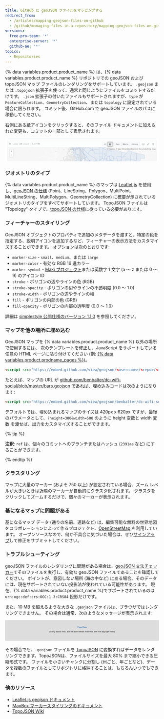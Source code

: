 ```yaml
---
title: GitHub に geoJSON ファイルをマッピングする
redirect_from:
  - /articles/mapping-geojson-files-on-github
  - /github/managing-files-in-a-repository/mapping-geojson-files-on-github
versions:
  free-pro-team: '*'
  enterprise-server: '*'
  github-ae: '*'
topics:
  - Repositories
---
```

{% data variables.product.product_name %} は、{% data variables.product.product_name %} リポジトリでの geoJSON および topoJSON マップ ファイルのレンダリングをサポートしています。 `.geojson` または `.topojson` 拡張子を使って、通常と同じようにファイルをコミットするだけです。 `.json` 拡張子の付いたファイルもサポートされますが、`type` が `FeatureCollection`、`GeometryCollection`、または `topology` に設定されている場合に限られます。 コミット後、GitHub.com で geoJSON ファイルのパスに移動してください。

右側にある紙アイコンをクリックすると、そのファイル ドキュメントに加えられた変更も、コミットの一部として表示されます。

![ソースとレンダリングの切り替えのスクリーンショット](/assets/images/help/repository/source-render-toggle-geojson.png)

### ジオメトリのタイプ

{% data variables.product.product_name %} のマップは [Leaflet.js](http://leafletjs.com) を使用し、[geoJSON の仕様](http://www.geojson.org/geojson-spec.html) (Point、LineString、Polygon、MultiPoint、MultiLineString、MultiPolygon、GeometryCollection) に概要が示されているジオメトリのタイプをすべてサポートしています。 TopoJSON ファイルは "Topology" タイプで、[topoJSON の仕様](https://github.com/mbostock/topojson/wiki/Specification)に従っている必要があります。

### フィーチャーのスタイリング

GeoJSON オブジェクトのプロパティで追加のメタデータを渡すと、特定の色を指定する、説明アイコンを追加するなど、フィーチャーの表示方法をカスタマイズすることができます。 オプションは次のとおりです:

* `marker-size` - `small`、`medium`、または `large`
* `marker-color` - 有効な RGB 16 進カラー
* `marker-symbol` - [Maki プロジェクト](http://mapbox.com/maki/)または英数字 1 文字 (a ～ z または 0 ～ 9) のアイコン ID
* `stroke` - ポリゴンの辺やラインの色 (RGB)
* `stroke-opacity` - ポリゴンの辺やラインの不透明度 (0.0 ～ 1.0)
* `stroke-width` - ポリゴンの辺やラインの幅
* `fill` - ポリゴンの内部の色 (GRB)
* `fill-opacity` - ポリゴンの内部の透明度 (0.0 ～ 1.0)

詳細は [simplestyle 公開仕様のバージョン 1.1.0](https://github.com/mapbox/simplestyle-spec/tree/master/1.1.0) を参照してください。

### マップを他の場所に埋め込む

GeoJSON マップを {% data variables.product.product_name %} 以外の場所で使用するには、 次のテンプレートを修正し、JavaScript をサポートしている任意の HTML ページに貼り付けてください (例: [{% data variables.product.prodname_pages %}](http://pages.github.com))。

```html
<script src="https://embed.github.com/view/geojson/<username>/<repo>/<ref>/<path_to_file>"></script>
```

たとえば、マップの URL が [github.com/benbalter/dc-wifi-social/blob/master/bars.geojson](https://github.com/benbalter/dc-wifi-social/blob/master/bars.geojson) であれば、埋め込みコードは次のようになります:

```html
<script src="https://embed.github.com/view/geojson/benbalter/dc-wifi-social/master/bars.geojson"></script>
```

デフォルトでは、埋め込まれるマップのサイズは 420px x 620px ですが、最後のパラメータとして、`?height=300&width=500` のように height 変数と width 変数 を渡せば、出力をカスタマイズすることができます。

{% tip %}

**注釈**: `ref` は、個々のコミットへのブランチまたはハッシュ (`2391ae` など) にすることができます。

{% endtip %}

### クラスタリング

マップに大量のマーカー (およそ 750 以上) が設定されている場合、ズーム レベルが大きいときは近隣のマーカーが自動的にクラスタ化されます。 クラスタをクリックしてズームするだけで、個々のマーカーが表示されます。

### 基になるマップに問題がある

基になるマップ データ (通りの名前、道路など) は、編集可能な無料の世界地図をコラボレーションによって作るプロジェクト、[OpenStreetMap](http://www.openstreetmap.org/) を利用しています。 オープンソースなので、何か不具合に気づいた場合は、ぜひ[サインアップ](https://www.openstreetmap.org/user/new)して修正をサブミットしてください。

### トラブルシューティング

geoJSON ファイルのレンダリングに問題がある場合は、[geoJSON 文法チェッカー](http://geojsonlint.com/)でそのファイルを実行し、有効な geoJSON ファイルであることを確認してください。 ポイントが、意図しない場所 (<em></em>海の中など) にある場合、そのデータには、現在サポートされていない投影法が使われている可能性があります。 現在、{% data variables.product.product_name %}でサポートされているのは `urn:ogc:def:crs:OGC:1.3:CRS84` 投影だけです。

また、10 MB を超えるような大きな `.geojson` ファイルは、ブラウザではレンダリングできません。 その場合は通常、次のようなメッセージが表示されます:

![大きいファイル](/assets/images/help/repository/view_raw.png)

その場合でも、`.geojson` ファイルを [TopoJSON](https://github.com/mbostock/topojson) に変換すればデータをレンダリングできます。TopoJSONは、ファイルサイズを最大 80% まで縮小できる圧縮形式です。 ファイルを小さいチャンクに分割し (州ごと、年ごとなど)、データを複数のファイルとしてリポジトリに格納することは、もちろんいつでもできます。

### 他のリソース

* [Leaflet.js geojson ドキュメント](http://leafletjs.com/examples/geojson.html)
* [MapBox マーカースタイリングのドキュメント](http://www.mapbox.com/developers/simplestyle/)
* [TopoJSON Wiki](https://github.com/mbostock/topojson/wiki)

